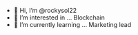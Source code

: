 - 👋 Hi, I’m @rockysol22
- 👀 I’m interested in ... Blockchain
- 🌱 I’m currently learning ... Marketing lead
<!---
rockysol22/rockysol22 is a ✨ special ✨ repository because its `README.md` (this file) appears on your GitHub profile.
You can click the Preview link to take a look at your changes.
--->
